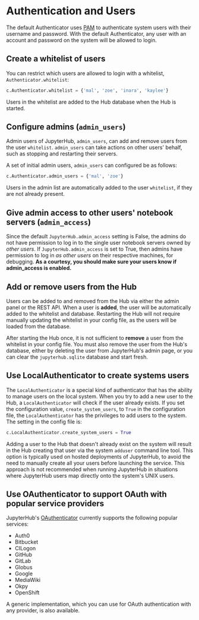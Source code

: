 # Authentication and Users

The default Authenticator uses [PAM][] to authenticate system users with
their username and password. With the default Authenticator, any user
with an account and password on the system will be allowed to login.

## Create a whitelist of users

You can restrict which users are allowed to login with a whitelist,
`Authenticator.whitelist`:


```python
c.Authenticator.whitelist = {'mal', 'zoe', 'inara', 'kaylee'}
```

Users in the whitelist are added to the Hub database when the Hub is
started.

## Configure admins (`admin_users`)

Admin users of JupyterHub, `admin_users`, can add and remove users from
the user `whitelist`. `admin_users` can take actions on other users'
behalf, such as stopping and restarting their servers.

A set of initial admin users, `admin_users` can configured be as follows:

```python
c.Authenticator.admin_users = {'mal', 'zoe'}
```
Users in the admin list are automatically added to the user `whitelist`,
if they are not already present.

## Give admin access to other users' notebook servers (`admin_access`)

Since the default `JupyterHub.admin_access` setting is False, the admins
do not have permission to log in to the single user notebook servers
owned by *other users*. If `JupyterHub.admin_access` is set to True,
then admins have permission to log in *as other users* on their
respective machines, for debugging. **As a courtesy, you should make
sure your users know if admin_access is enabled.**

## Add or remove users from the Hub

Users can be added to and removed from the Hub via either the admin
panel or the REST API. When a user is **added**, the user will be
automatically added to the whitelist and database. Restarting the Hub
will not require manually updating the whitelist in your config file,
as the users will be loaded from the database.

After starting the Hub once, it is not sufficient to **remove** a user
from the whitelist in your config file. You must also remove the user
from the Hub's database, either by deleting the user from JupyterHub's
admin page, or you can clear the `jupyterhub.sqlite` database and start
fresh.

## Use LocalAuthenticator to create systems users

The `LocalAuthenticator` is a special kind of authenticator that has
the ability to manage users on the local system. When you try to add a
new user to the Hub, a `LocalAuthenticator` will check if the user
already exists. If you set the configuration value, `create_system_users`,
to `True` in the configuration file, the `LocalAuthenticator` has
the privileges to add users to the system. The setting in the config
file is:

```python
c.LocalAuthenticator.create_system_users = True
```

Adding a user to the Hub that doesn't already exist on the system will
result in the Hub creating that user via the system `adduser` command
line tool. This option is typically used on hosted deployments of
JupyterHub, to avoid the need to manually create all your users before
launching the service. This approach is not recommended when running
JupyterHub in situations where JupyterHub users map directly onto the
system's UNIX users.

## Use OAuthenticator to support OAuth with popular service providers

JupyterHub's [OAuthenticator][] currently supports the following
popular services:

- Auth0
- Bitbucket
- CILogon
- GitHub
- GitLab
- Globus
- Google
- MediaWiki
- Okpy
- OpenShift

A generic implementation, which you can use for OAuth authentication
with any provider, is also available.

[PAM]: https://en.wikipedia.org/wiki/Pluggable_authentication_module
[OAuthenticator]: https://github.com/jupyterhub/oauthenticator